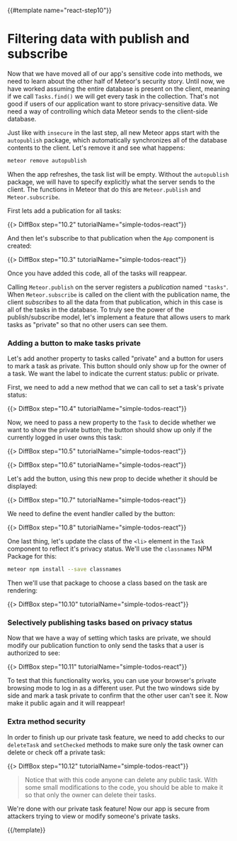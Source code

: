 {{#template name="react-step10"}}

# Filtering data with publish and subscribe

Now that we have moved all of our app's sensitive code into methods, we need to learn about the other half of Meteor's security story. Until now, we have worked assuming the entire database is present on the client, meaning if we call `Tasks.find()` we will get every task in the collection. That's not good if users of our application want to store privacy-sensitive data. We need a way of controlling which data Meteor sends to the client-side database.

Just like with `insecure` in the last step, all new Meteor apps start with the `autopublish` package, which automatically synchronizes all of the database contents to the client. Let's remove it and see what happens:

```bash
meteor remove autopublish
```

When the app refreshes, the task list will be empty. Without the `autopublish` package, we will have to specify explicitly what the server sends to the client. The functions in Meteor that do this are `Meteor.publish` and `Meteor.subscribe`.

First lets add a publication for all tasks:

{{> DiffBox step="10.2" tutorialName="simple-todos-react"}}

And then let's subscribe to that publication when the `App` component is created:

{{> DiffBox step="10.3" tutorialName="simple-todos-react"}}

Once you have added this code, all of the tasks will reappear.

Calling `Meteor.publish` on the server registers a _publication_ named `"tasks"`. When `Meteor.subscribe` is called on the client with the publication name, the client _subscribes_ to all the data from that publication, which in this case is all of the tasks in the database. To truly see the power of the publish/subscribe model, let's implement a feature that allows users to mark tasks as "private" so that no other users can see them.

### Adding a button to make tasks private

Let's add another property to tasks called "private" and a button for users to mark a task as private. This button should only show up for the owner of a task. We want the label to indicate the current status: public or private.

First, we need to add a new method that we can call to set a task's private status:

{{> DiffBox step="10.4" tutorialName="simple-todos-react"}} 

Now, we need to pass a new property to the `Task` to decide whether we want
to show the private button; the button should show up only if the currently
logged in user owns this task:

{{> DiffBox step="10.5" tutorialName="simple-todos-react"}}

{{> DiffBox step="10.6" tutorialName="simple-todos-react"}}

Let's add the button, using this new prop to decide whether it should be displayed:

{{> DiffBox step="10.7" tutorialName="simple-todos-react"}}

We need to define the event handler called by the button:

{{> DiffBox step="10.8" tutorialName="simple-todos-react"}}

One last thing, let's update the class of the `<li>` element in the `Task` component to reflect it's privacy status. We'll use the `classnames` NPM Package for this:

```bash
meteor npm install --save classnames
```

Then we'll use that package to choose a class based on the task are rendering:

{{> DiffBox step="10.10" tutorialName="simple-todos-react"}}

### Selectively publishing tasks based on privacy status

Now that we have a way of setting which tasks are private, we should modify our
publication function to only send the tasks that a user is authorized to see:

{{> DiffBox step="10.11" tutorialName="simple-todos-react"}}

To test that this functionality works, you can use your browser's private browsing mode to log in as a different user. Put the two windows side by side and mark a task private to confirm that the other user can't see it. Now make it public again and it will reappear!

### Extra method security

In order to finish up our private task feature, we need to add checks to our `deleteTask` and `setChecked` methods to make sure only the task owner can delete or check off a private task:

{{> DiffBox step="10.12" tutorialName="simple-todos-react"}}

> Notice that with this code anyone can delete any public task. With some small modifications to the code, you should be able to make it so that only the owner can delete their tasks.

We're done with our private task feature! Now our app is secure from attackers trying to view or modify someone's private tasks.

{{/template}}
